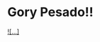 # Gory Pesado!!


[![...]](https://user-images.githubusercontent.com/62391120/173407219-11f1571d-20b9-408e-b586-ed5d3e2a120d.mp4)

